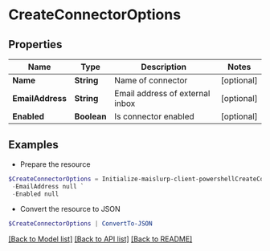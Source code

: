 # CreateConnectorOptions
## Properties

Name | Type | Description | Notes
------------ | ------------- | ------------- | -------------
**Name** | **String** | Name of connector | [optional] 
**EmailAddress** | **String** | Email address of external inbox | [optional] 
**Enabled** | **Boolean** | Is connector enabled | [optional] 

## Examples

- Prepare the resource
```powershell
$CreateConnectorOptions = Initialize-maislurp-client-powershellCreateConnectorOptions  -Name null `
 -EmailAddress null `
 -Enabled null
```

- Convert the resource to JSON
```powershell
$CreateConnectorOptions | ConvertTo-JSON
```

[[Back to Model list]](../README#documentation-for-models) [[Back to API list]](../README#documentation-for-api-endpoints) [[Back to README]](../README)

